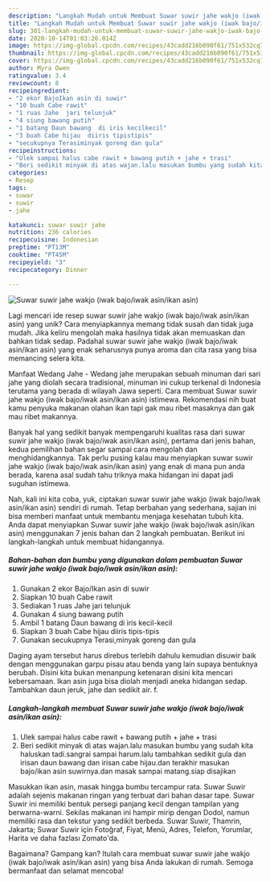 ```yaml
---
description: "Langkah Mudah untuk Membuat Suwar suwir jahe wakjo (iwak bajo/iwak asin/ikan asin), Menggugah Selera"
title: "Langkah Mudah untuk Membuat Suwar suwir jahe wakjo (iwak bajo/iwak asin/ikan asin), Menggugah Selera"
slug: 301-langkah-mudah-untuk-membuat-suwar-suwir-jahe-wakjo-iwak-bajo-iwak-asin-ikan-asin-menggugah-selera
date: 2020-10-14T01:03:26.014Z
image: https://img-global.cpcdn.com/recipes/43cadd216b090f61/751x532cq70/suwar-suwir-jahe-wakjo-iwak-bajoiwak-asinikan-asin-foto-resep-utama.jpg
thumbnail: https://img-global.cpcdn.com/recipes/43cadd216b090f61/751x532cq70/suwar-suwir-jahe-wakjo-iwak-bajoiwak-asinikan-asin-foto-resep-utama.jpg
cover: https://img-global.cpcdn.com/recipes/43cadd216b090f61/751x532cq70/suwar-suwir-jahe-wakjo-iwak-bajoiwak-asinikan-asin-foto-resep-utama.jpg
author: Myra Owen
ratingvalue: 3.4
reviewcount: 8
recipeingredient:
- "2 ekor BajoIkan asin di suwir"
- "10 buah Cabe rawit"
- "1 ruas Jahe  jari telunjuk"
- "4 siung bawang putih"
- "1 batang Daun bawang  di iris kecilkecil"
- "3 buah Cabe hijau  diiris tipistipis"
- "secukupnya Terasiminyak goreng dan gula"
recipeinstructions:
- "Ulek sampai halus cabe rawit + bawang putih + jahe + trasi"
- "Beri sedikit minyak di atas wajan.lalu masukan bumbu yang sudah kita haluskan tadi.sangrai sampai harum.lalu tambahkan sedikit gula dan irisan daun bawang dan irisan cabe hijau.dan terakhir masukan bajo/ikan asin suwirnya.dan masak sampai matang.siap disajikan"
categories:
- Resep
tags:
- suwar
- suwir
- jahe

katakunci: suwar suwir jahe 
nutrition: 236 calories
recipecuisine: Indonesian
preptime: "PT13M"
cooktime: "PT45M"
recipeyield: "3"
recipecategory: Dinner

---
```



![Suwar suwir jahe wakjo (iwak bajo/iwak asin/ikan asin)](https://img-global.cpcdn.com/recipes/43cadd216b090f61/751x532cq70/suwar-suwir-jahe-wakjo-iwak-bajoiwak-asinikan-asin-foto-resep-utama.jpg)

Lagi mencari ide resep suwar suwir jahe wakjo (iwak bajo/iwak asin/ikan asin) yang unik? Cara menyiapkannya memang tidak susah dan tidak juga mudah. Jika keliru mengolah maka hasilnya tidak akan memuaskan dan bahkan tidak sedap. Padahal suwar suwir jahe wakjo (iwak bajo/iwak asin/ikan asin) yang enak seharusnya punya aroma dan cita rasa yang bisa memancing selera kita.

Manfaat Wedang Jahe - Wedang jahe merupakan sebuah minuman dari sari jahe yang diolah secara tradisional, minuman ini cukup terkenal di Indonesia terutama yang berada di wilayah Jawa seperti. Cara membuat Suwar suwir jahe wakjo (iwak bajo/iwak asin/ikan asin) istimewa. Rekomendasi nih buat kamu penyuka makanan olahan ikan tapi gak mau ribet masaknya dan gak mau ribet makannya.

Banyak hal yang sedikit banyak mempengaruhi kualitas rasa dari suwar suwir jahe wakjo (iwak bajo/iwak asin/ikan asin), pertama dari jenis bahan, kedua pemilihan bahan segar sampai cara mengolah dan menghidangkannya. Tak perlu pusing kalau mau menyiapkan suwar suwir jahe wakjo (iwak bajo/iwak asin/ikan asin) yang enak di mana pun anda berada, karena asal sudah tahu triknya maka hidangan ini dapat jadi suguhan istimewa.


Nah, kali ini kita coba, yuk, ciptakan suwar suwir jahe wakjo (iwak bajo/iwak asin/ikan asin) sendiri di rumah. Tetap berbahan yang sederhana, sajian ini bisa memberi manfaat untuk membantu menjaga kesehatan tubuh kita. Anda dapat menyiapkan Suwar suwir jahe wakjo (iwak bajo/iwak asin/ikan asin) menggunakan 7 jenis bahan dan 2 langkah pembuatan. Berikut ini langkah-langkah untuk membuat hidangannya.

<!--inarticleads1-->

##### Bahan-bahan dan bumbu yang digunakan dalam pembuatan Suwar suwir jahe wakjo (iwak bajo/iwak asin/ikan asin):

1. Gunakan 2 ekor Bajo/Ikan asin di suwir
1. Siapkan 10 buah Cabe rawit
1. Sediakan 1 ruas Jahe  jari telunjuk
1. Gunakan 4 siung bawang putih
1. Ambil 1 batang Daun bawang  di iris kecil-kecil
1. Siapkan 3 buah Cabe hijau  diiris tipis-tipis
1. Gunakan secukupnya Terasi,minyak goreng dan gula


Daging ayam tersebut harus direbus terlebih dahulu kemudian disuwir baik dengan menggunakan garpu pisau atau benda yang lain supaya bentuknya berubah. Disini kita bukan menanpung ketenaran disini kita mencari kebersamaan. Ikan asin juga bisa diolah menjadi aneka hidangan sedap. Tambahkan daun jeruk, jahe dan sedikit air. f. 

<!--inarticleads2-->

##### Langkah-langkah membuat Suwar suwir jahe wakjo (iwak bajo/iwak asin/ikan asin):

1. Ulek sampai halus cabe rawit + bawang putih + jahe + trasi
1. Beri sedikit minyak di atas wajan.lalu masukan bumbu yang sudah kita haluskan tadi.sangrai sampai harum.lalu tambahkan sedikit gula dan irisan daun bawang dan irisan cabe hijau.dan terakhir masukan bajo/ikan asin suwirnya.dan masak sampai matang.siap disajikan


Masukkan ikan asin, masak hingga bumbu tercampur rata. Suwar Suwir adalah sejenis makanan ringan yang terbuat dari bahan dasar tape. Suwar Suwir ini memiliki bentuk persegi panjang kecil dengan tampilan yang berwarna-warni. Sekilas makanan ini hampir mirip dengan Dodol, namun memiliki rasa dan tekstur yang sedikit berbeda. Suwar Suwir, Thamrin, Jakarta; Suwar Suwir için Fotoğraf, Fiyat, Menü, Adres, Telefon, Yorumlar, Harita ve daha fazlası Zomato&#39;da. 

Bagaimana? Gampang kan? Itulah cara membuat suwar suwir jahe wakjo (iwak bajo/iwak asin/ikan asin) yang bisa Anda lakukan di rumah. Semoga bermanfaat dan selamat mencoba!
